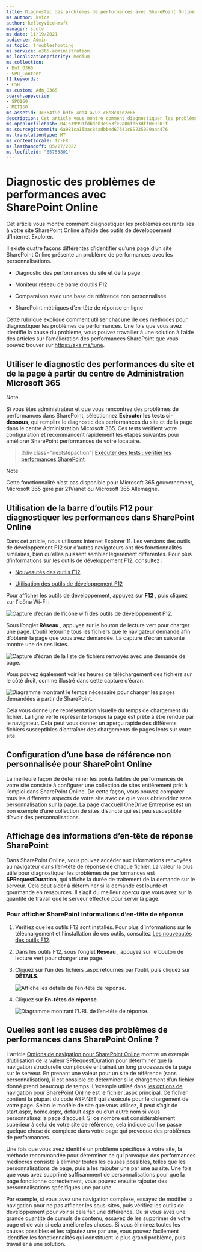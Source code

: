 ```yaml
---
title: Diagnostic des problèmes de performances avec SharePoint Online
ms.author: kvice
author: kelleyvice-msft
manager: scotv
ms.date: 11/19/2021
audience: Admin
ms.topic: troubleshooting
ms.service: o365-administration
ms.localizationpriority: medium
ms.collection:
- Ent_O365
- SPO_Content
f1.keywords:
- CSH
ms.custom: Adm_O365
search.appverid:
- SPO160
- MET150
ms.assetid: 3c364f9e-b9f6-4da4-a792-c8e8c8cd2e86
description: Cet article vous montre comment diagnostiquer les problèmes courants liés à votre site SharePoint Online à l’aide des outils de développement d’Internet Explorer.
ms.openlocfilehash: 041619991fdbdcb3e953fe2a06fd63dff0e9201f
ms.sourcegitcommit: 6a981ca15bac84adbbed67341c89235029aad476
ms.translationtype: MT
ms.contentlocale: fr-FR
ms.lasthandoff: 05/27/2022
ms.locfileid: "65753801"
---
```

# <a name="diagnosing-performance-issues-with-sharepoint-online"></a>Diagnostic des problèmes de performances avec SharePoint Online

Cet article vous montre comment diagnostiquer les problèmes courants liés à votre site SharePoint Online à l’aide des outils de développement d’Internet Explorer.
  
Il existe quatre façons différentes d’identifier qu’une page d’un site SharePoint Online présente un problème de performances avec les personnalisations.

- Diagnostic des performances du site et de la page
  
- Moniteur réseau de barre d’outils F12

- Comparaison avec une base de référence non personnalisée

- SharePoint métriques d’en-tête de réponse en ligne

Cette rubrique explique comment utiliser chacune de ces méthodes pour diagnostiquer les problèmes de performances. Une fois que vous avez identifié la cause du problème, vous pouvez travailler à une solution à l’aide des articles sur l’amélioration des performances SharePoint que vous pouvez trouver sur https://aka.ms/tune.  

## <a name="use-the-site-and-page-performance-diagnostic-from-the-microsoft-365-admin-center"></a>Utiliser le diagnostic des performances du site et de la page à partir du centre de Administration Microsoft 365

> [!NOTE]
> Si vous êtes administrateur et que vous rencontrez des problèmes de performances dans SharePoint, sélectionnez **Exécuter les tests ci-dessous**, qui remplira le diagnostic des performances du site et de la page dans le centre Administration Microsoft 365. Ces tests vérifient votre configuration et recommandent rapidement les étapes suivantes pour améliorer SharePoint performances de votre locataire.
>> [!div class="nextstepaction"]
>> [Exécuter des tests : vérifier les performances SharePoint](https://aka.ms/PillarSiteandPagePerf)

> [!NOTE] 
> Cette fonctionnalité n’est pas disponible pour Microsoft 365 gouvernement, Microsoft 365 géré par 21Vianet ou Microsoft 365 Allemagne.
  
## <a name="using-the-f12-tool-bar-to-diagnose-performance-in-sharepoint-online"></a>Utilisation de la barre d’outils F12 pour diagnostiquer les performances dans SharePoint Online
<a name="F12ToolInfo"> </a>

Dans cet article, nous utilisons Internet Explorer 11. Les versions des outils de développement F12 sur d’autres navigateurs ont des fonctionnalités similaires, bien qu’elles puissent sembler légèrement différentes. Pour plus d’informations sur les outils de développement F12, consultez :
  
- [Nouveautés des outils F12](/previous-versions/windows/internet-explorer/ie-developer/dev-guides/bg182632(v=vs.85))

- [Utilisation des outils de développement F12](/previous-versions/windows/internet-explorer/ie-developer/samples/bg182326(v=vs.85))

Pour afficher les outils de développement, appuyez sur **F12** , puis cliquez sur l’icône Wi-Fi :
  
![Capture d’écran de l’icône wifi des outils de développement F12.](../media/27acacbb-5688-459a-aa2f-5c8c5f17b76e.png)
  
Sous l’onglet **Réseau** , appuyez sur le bouton de lecture vert pour charger une page. L’outil retourne tous les fichiers que le navigateur demande afin d’obtenir la page que vous avez demandée. La capture d’écran suivante montre une de ces listes.
  
![Capture d’écran de la liste de fichiers renvoyés avec une demande de page.](../media/247a9422-76da-4b0c-bed3-ce77b05e4560.png)
  
Vous pouvez également voir les heures de téléchargement des fichiers sur le côté droit, comme illustré dans cette capture d’écran.
  
![Diagramme montrant le temps nécessaire pour charger les pages demandées à partir de SharePoint.](../media/d71ad1fa-9018-4fae-82eb-c1838e7db0ff.png)
  
Cela vous donne une représentation visuelle du temps de chargement du fichier. La ligne verte représente lorsque la page est prête à être rendue par le navigateur. Cela peut vous donner un aperçu rapide des différents fichiers susceptibles d’entraîner des chargements de pages lents sur votre site.
  
## <a name="setting-up-a-non-customized-baseline-for-sharepoint-online"></a>Configuration d’une base de référence non personnalisée pour SharePoint Online
<a name="F12ToolInfo"> </a>

La meilleure façon de déterminer les points faibles de performances de votre site consiste à configurer une collection de sites entièrement prêt à l’emploi dans SharePoint Online. De cette façon, vous pouvez comparer tous les différents aspects de votre site avec ce que vous obtiendriez sans personnalisation sur la page. La page d’accueil OneDrive Entreprise est un bon exemple d’une collection de sites distincte qui est peu susceptible d’avoir des personnalisations.
  
## <a name="viewing-sharepoint-response-header-information"></a>Affichage des informations d’en-tête de réponse SharePoint
<a name="F12ToolInfo"> </a>

Dans SharePoint Online, vous pouvez accéder aux informations renvoyées au navigateur dans l’en-tête de réponse de chaque fichier. La valeur la plus utile pour diagnostiquer les problèmes de performances est **SPRequestDuration**, qui affiche la durée de traitement de la demande sur le serveur. Cela peut aider à déterminer si la demande est lourde et gourmande en ressources. Il s’agit du meilleur aperçu que vous avez sur la quantité de travail que le serveur effectue pour servir la page.

### <a name="to-view-sharepoint-response-header-information"></a>Pour afficher SharePoint informations d’en-tête de réponse
  
1. Vérifiez que les outils F12 sont installés. Pour plus d’informations sur le téléchargement et l’installation de ces outils, consultez [Les nouveautés des outils F12](/previous-versions/windows/internet-explorer/ie-developer/dev-guides/bg182632(v=vs.85)).

2. Dans les outils F12, sous l’onglet **Réseau** , appuyez sur le bouton de lecture vert pour charger une page.

3. Cliquez sur l’un des fichiers .aspx retournés par l’outil, puis cliquez sur **DÉTAILS**.

    ![Affiche les détails de l’en-tête de réponse.](../media/1f8a044a-caf8-4613-be2b-7e064141ac8a.png)
  
4. Cliquez sur **En-têtes de réponse**.

    ![Diagramme montrant l’URL de l’en-tête de réponse.](../media/efc7076e-447e-447e-882a-ae3aa721e2c3.png)
  
## <a name="whats-causing-performance-issues-in-sharepoint-online"></a>Quelles sont les causes des problèmes de performances dans SharePoint Online ?
<a name="F12ToolInfo"> </a>

L’article [Options de navigation pour SharePoint Online](navigation-options-for-sharepoint-online.md) montre un exemple d’utilisation de la valeur SPRequestDuration pour déterminer que la navigation structurelle compliquée entraînait un long processus de la page sur le serveur. En prenant une valeur pour un site de référence (sans personnalisation), il est possible de déterminer si le chargement d’un fichier donné prend beaucoup de temps. L’exemple utilisé dans [les options de navigation pour SharePoint Online](navigation-options-for-sharepoint-online.md) est le fichier .aspx principal. Ce fichier contient la plupart du code ASP.NET qui s’exécute pour le chargement de votre page. Selon le modèle de site que vous utilisez, il peut s’agir de start.aspx, home.aspx, default.aspx ou d’un autre nom si vous personnalisez la page d’accueil. Si ce nombre est considérablement supérieur à celui de votre site de référence, cela indique qu’il se passe quelque chose de complexe dans votre page qui provoque des problèmes de performances.
  
Une fois que vous avez identifié un problème spécifique à votre site, la méthode recommandée pour déterminer ce qui provoque des performances médiocres consiste à éliminer toutes les causes possibles, telles que les personnalisations de page, puis à les rajouter une par une au site. Une fois que vous avez supprimé suffisamment de personnalisations pour que la page fonctionne correctement, vous pouvez ensuite rajouter des personnalisations spécifiques une par une.
  
Par exemple, si vous avez une navigation complexe, essayez de modifier la navigation pour ne pas afficher les sous-sites, puis vérifiez les outils de développement pour voir si cela fait une différence. Ou si vous avez une grande quantité de cumuls de contenu, essayez de les supprimer de votre page et de voir si cela améliore les choses. Si vous éliminez toutes les causes possibles et les rajoutez une par une, vous pouvez facilement identifier les fonctionnalités qui constituent le plus grand problème, puis travailler à une solution.
